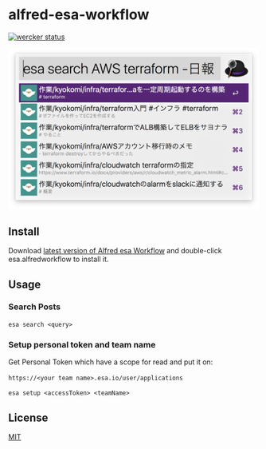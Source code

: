 alfred-esa-workflow
======================

[![wercker status](https://app.wercker.com/status/17322191aebafcf8e38de0545333982e/m/master "wercker status")](https://app.wercker.com/project/byKey/17322191aebafcf8e38de0545333982e)

![DEMO image](screenshot/alfred-esa-workflow.png)

## Install
Download [latest version of Alfred esa Workflow](https://github.com/kyokomi/alfred-esa-workflow/releases/latest) and double-click esa.alfredworkflow to install it.

## Usage
### Search Posts

```
esa search <query>
```

### Setup personal token and team name
Get Personal Token which have a scope for read and put it on:

`https://<your team name>.esa.io/user/applications`

```shell
esa setup <accessToken> <teamName>
```

## License
[MIT](LICENSE.md)
